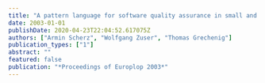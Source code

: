 ```yaml
---
title: "A pattern language for software quality assurance in small and medium enterprises"
date: 2003-01-01
publishDate: 2020-04-23T22:04:52.617075Z
authors: ["Armin Scherz", "Wolfgang Zuser", "Thomas Grechenig"]
publication_types: ["1"]
abstract: ""
featured: false
publication: "*Proceedings of Europlop 2003*"
---
```


